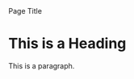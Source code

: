 <html>
<head>Page Title</head>
<body>

<h1>This is a Heading</h1>
<p>This is a paragraph.</p>
 <a href=/Home/</a> 
</body>
</html> 

